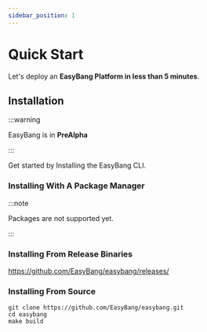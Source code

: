 ```yaml
---
sidebar_position: 1
---
```


# Quick Start

Let's deploy an **EasyBang Platform in less than 5 minutes**.

## Installation

:::warning

EasyBang is in **PreAlpha**

:::

Get started by Installing the EasyBang CLI.

### Installing With A Package Manager

:::note

Packages are not supported yet.

:::

### Installing From Release Binaries

https://github.com/EasyBang/easybang/releases/

### Installing From Source

```
git clone https://github.com/EasyBang/easybang.git
cd easybang
make build
```

